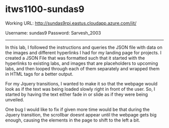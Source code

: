 # itws1100-sundas9

Working URL: http://sundas9rpi.eastus.cloudapp.azure.com/iit/


Username: sundas9
Password: Sarvesh_2003

--------------------------------------------------------------------

In this lab, I followed the instructions and queries the JSON file with data on the images and different hyperlinks I had for my landing page for projects. I created a JSON File that was formatted such that it started with the hyperlinks to existing labs, and images that are placeholders to upcoming labs, and then looped through each of them separately and wrapped them in HTML tags for a better output.

For my Jquery transitions, I wanted to make it so that the webpage would look as if the text was being loaded slowly right in front of the user. So, I started by having the text either fade in or slide as if they were being unveiled.

One bug I would like to fix if given more time would be that during the Jquery transition, the scrollbar doesnt appear until the webpage gets big enough, causing the elements in the page to shift to the left a bit. 

